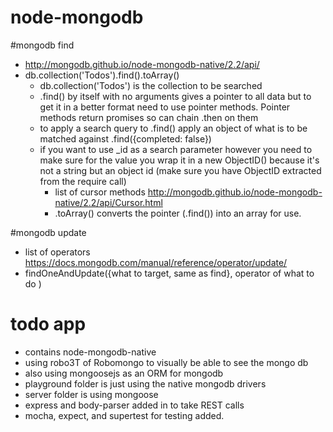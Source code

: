 # node-mongodb

#mongodb find
* http://mongodb.github.io/node-mongodb-native/2.2/api/
* db.collection('Todos').find().toArray()
	* db.collection('Todos') is the collection to be searched
	* .find() by itself with no arguments gives a pointer to all data but to get it in a better format need to use pointer methods.  Pointer methods return promises so can chain .then on them
	* to apply a search query to .find() apply an object of what is to be matched against .find({completed: false})
	* if you want to use _id as a search parameter however you need to make sure for the value you wrap it in a new ObjectID() because it's not a string but an object id (make sure you have ObjectID extracted from the require call)
		* list of cursor methods http://mongodb.github.io/node-mongodb-native/2.2/api/Cursor.html
		* .toArray() converts the pointer (.find()) into an array for use.  

#mongodb update
* list of operators https://docs.mongodb.com/manual/reference/operator/update/
* findOneAndUpdate({what to target, same as find}, operator of what to do )

# todo app 
* contains node-mongodb-native
* using robo3T of Robomongo to visually be able to see the mongo db
* also using mongoosejs as an ORM for mongodb
* playground folder is just using the native mongodb drivers
* server folder is using mongoose
* express and body-parser added in to take REST calls
* mocha, expect, and supertest for testing added.